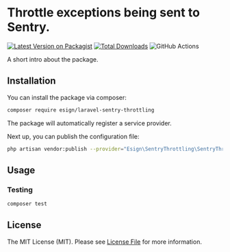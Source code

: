 # Throttle exceptions being sent to Sentry.

[![Latest Version on Packagist](https://img.shields.io/packagist/v/esign/laravel-sentry-throttling.svg?style=flat-square)](https://packagist.org/packages/esign/laravel-sentry-throttling)
[![Total Downloads](https://img.shields.io/packagist/dt/esign/laravel-sentry-throttling.svg?style=flat-square)](https://packagist.org/packages/esign/laravel-sentry-throttling)
![GitHub Actions](https://github.com/esign/laravel-sentry-throttling/actions/workflows/main.yml/badge.svg)

A short intro about the package.

## Installation

You can install the package via composer:

```bash
composer require esign/laravel-sentry-throttling
```

The package will automatically register a service provider.

Next up, you can publish the configuration file:
```bash
php artisan vendor:publish --provider="Esign\SentryThrottling\SentryThrottlingServiceProvider" --tag="config"
```

## Usage

### Testing

```bash
composer test
```

## License

The MIT License (MIT). Please see [License File](LICENSE.md) for more information.
